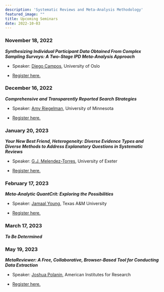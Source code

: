 ```yaml
---
description: 'Systematic Reviews and Meta-Analysis Methodology'
featured_image: ""
title: Upcoming Seminars
date: 2022-10-03
---
```


### November 18, 2022

***Synthesizing Individual Participant Data Obtained From Complex Sampling Surveys: A Two-Stage IPD Meta-Analysis Approach***

-   Speaker: [Diego Campos](https://diegocampos.co/), University of Oslo

- [Register here.](https://gsu.qualtrics.com/jfe/form/SV_881zggxEkAVnzhk)

### December 16, 2022

***Comprehensive and Transparently Reported Search Strategies***

-   Speaker: [Amy Riegelman](https://www.lib.umn.edu/about/staff/amy-riegelman), University of Minnesota 

- [Register here.](https://gsu.qualtrics.com/jfe/form/SV_881zggxEkAVnzhk)

### January 20, 2023

***Your New Best Friend, Heterogeneity: Diverse Evidence Types and Diverse Methods to Address Explanatory Questions in Systematic Reviews***

-   Speaker: [G.J. Melendez-Torres](https://medicine.exeter.ac.uk/people/profile/index.php?web_id=GJ_Melendez-Torres), University of Exeter 

- [Register here.](https://gsu.qualtrics.com/jfe/form/SV_881zggxEkAVnzhk)

### February 17, 2023

***Meta-Analytic QuantCrit: Exploring the Possibilities***

-   Speaker: [Jamaal Young](https://scholars.library.tamu.edu/vivo/display/nc1659a42/Persons/View%20All), Texas A&M University 

- [Register here.](https://gsu.qualtrics.com/jfe/form/SV_881zggxEkAVnzhk)

### March 17, 2023

***To Be Determined***

### May 19, 2023

***MetaReviewer: A Free, Collaborative, Browser-Based Tool for Conducting Data Extraction***

-   Speaker: [Joshua Polanin](https://www.air.org/experts/person/joshua-r-polanin), American Institutes for Research 

- [Register here.](https://gsu.qualtrics.com/jfe/form/SV_881zggxEkAVnzhk)
